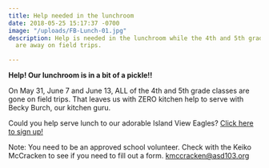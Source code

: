 ```yaml
---
title: Help needed in the lunchroom
date: 2018-05-25 15:17:37 -0700
image: "/uploads/FB-Lunch-01.jpg"
description: Help is needed in the lunchroom while the 4th and 5th grade kitchen helpers
  are away on field trips.

---
```

**Help! Our lunchroom is in a bit of a pickle!!**

On May 31, June 7 and June 13, ALL of the 4th and 5th grade classes are gone on field trips. That leaves us with ZERO kitchen help to serve with Becky Burch, our kitchen guru.

Could you help serve lunch to our adorable Island View Eagles? [Click here to sign up!](http://bit.ly/2018lunchhelp "http://bit.ly/2018lunchhelp")

Note: You need to be an approved school volunteer. Check with the Keiko McCracken to see if you need to fill out a form. kmccracken@asd103.org